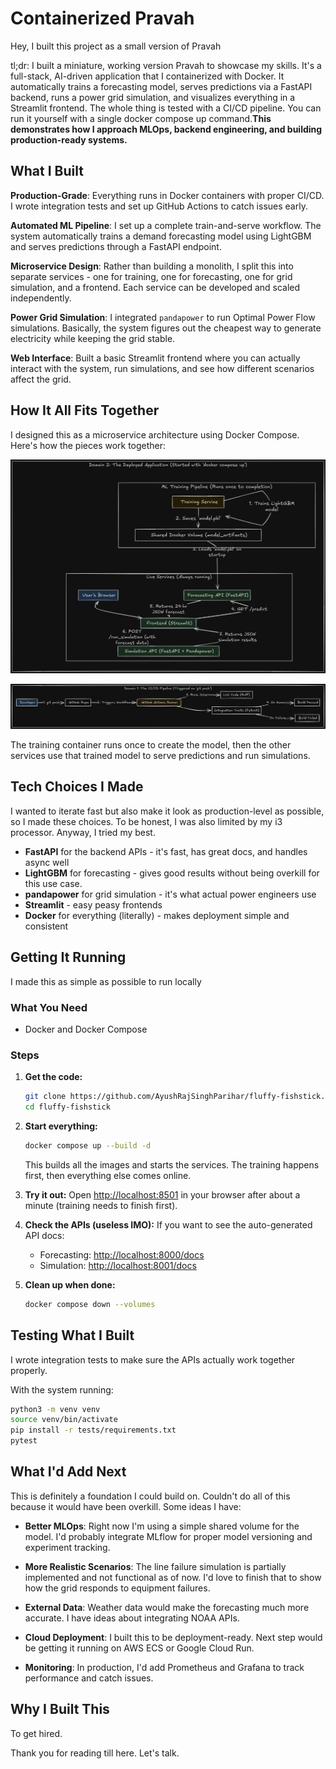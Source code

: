 # Containerized Pravah

Hey, I built this project as a small version of Pravah

tl;dr: I built a miniature, working version Pravah to showcase my skills. It's a full-stack, AI-driven application that I containerized with Docker. It automatically trains a forecasting model, serves predictions via a FastAPI backend, runs a power grid simulation, and visualizes everything in a Streamlit frontend. The whole thing is tested with a CI/CD pipeline. You can run it yourself with a single docker compose up command.**This demonstrates how I approach MLOps, backend engineering, and building production-ready systems.**

## What I Built

**Production-Grade**: Everything runs in Docker containers with proper CI/CD. I wrote integration tests and set up GitHub Actions to catch issues early.

**Automated ML Pipeline**: I set up a complete train-and-serve workflow. The system automatically trains a demand forecasting model using LightGBM and serves predictions through a FastAPI endpoint.

**Microservice Design**: Rather than building a monolith, I split this into separate services - one for training, one for forecasting, one for grid simulation, and a frontend. Each service can be developed and scaled independently.

**Power Grid Simulation**: I integrated `pandapower` to run Optimal Power Flow simulations. Basically, the system figures out the cheapest way to generate electricity while keeping the grid stable.

**Web Interface**: Built a basic Streamlit frontend where you can actually interact with the system, run simulations, and see how different scenarios affect the grid.

## How It All Fits Together

I designed this as a microservice architecture using Docker Compose. Here's how the pieces work together:

![The Application](assets/first-architecture.png)

![CI/CD pipeline](assets/second-architecture.png)

The training container runs once to create the model, then the other services use that trained model to serve predictions and run simulations.

## Tech Choices I Made

I wanted to iterate fast but also make it look as production-level as possible, so I made these choices. To be honest, I was also limited by my i3 processor. Anyway, I tried my best.

- **FastAPI** for the backend APIs - it's fast, has great docs, and handles async well
- **LightGBM** for forecasting - gives good results without being overkill for this use case.
- **pandapower** for grid simulation - it's what actual power engineers use
- **Streamlit** - easy peasy frontends
- **Docker** for everything (literally) - makes deployment simple and consistent

## Getting It Running

I made this as simple as possible to run locally

### What You Need
- Docker and Docker Compose

### Steps
1. **Get the code:**
   ```bash
   git clone https://github.com/AyushRajSinghParihar/fluffy-fishstick.git
   cd fluffy-fishstick
   ```

2. **Start everything:**
   ```bash
   docker compose up --build -d
   ```
   This builds all the images and starts the services. The training happens first, then everything else comes online.

3. **Try it out:**
   Open [http://localhost:8501](http://localhost:8501) in your browser after about a minute (training needs to finish first).

4. **Check the APIs (useless IMO):**
   If you want to see the auto-generated API docs:
   - Forecasting: [http://localhost:8000/docs](http://localhost:8000/docs)
   - Simulation: [http://localhost:8001/docs](http://localhost:8001/docs)

5. **Clean up when done:**
   ```bash
   docker compose down --volumes
   ```

## Testing What I Built

I wrote integration tests to make sure the APIs actually work together properly.

With the system running:
```bash
python3 -m venv venv
source venv/bin/activate
pip install -r tests/requirements.txt
pytest
```

## What I'd Add Next

This is definitely a foundation I could build on. Couldn't do all of this because it would have been overkill. Some ideas I have:

- **Better MLOps**: Right now I'm using a simple shared volume for the model. I'd probably integrate MLflow for proper model versioning and experiment tracking.

- **More Realistic Scenarios**: The line failure simulation is partially implemented and not functional as of now. I'd love to finish that to show how the grid responds to equipment failures.

- **External Data**: Weather data would make the forecasting much more accurate. I have ideas about integrating NOAA APIs.

- **Cloud Deployment**: I built this to be deployment-ready. Next step would be getting it running on AWS ECS or Google Cloud Run.

- **Monitoring**: In production, I'd add Prometheus and Grafana to track performance and catch issues.

## Why I Built This

To get hired. 

Thank you for reading till here. Let's talk.
